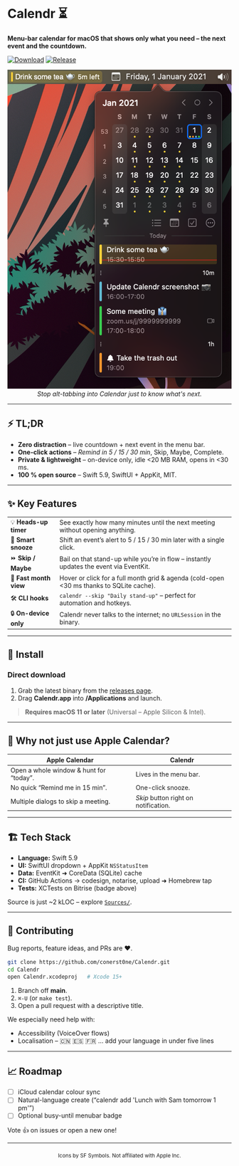 # Calendr ⏳  
**Menu-bar calendar for macOS that shows only what you need – the next event and the countdown.**

[![Download](https://img.shields.io/badge/.dmg-Download-24292e?logo=apple)](https://github.com/conerst0ne/Calendr/releases/latest)
[![Release](https://img.shields.io/github/v/release/conerst0ne/Calendr)](https://github.com/conerst0ne/Calendr/releases/latest)

<p align="center">
  <img src="resources/screenshot.png" width="700" alt="Calendr menubar demo">
  <br>
  <em>Stop alt-tabbing into Calendar just to know what's next.</em>
</p>

---

## ⚡ TL;DR
* **Zero distraction** – live countdown + next event in the menu bar.  
* **One-click actions** – *Remind in 5 / 15 / 30 min*, Skip, Maybe, Complete.  
* **Private & lightweight** – on-device only, idle <20 MB RAM, opens in <30 ms.  
* **100 % open source** – Swift 5.9, SwiftUI + AppKit, MIT.

---

## ✨ Key Features

|   |   |
| :-- | :-- |
| 💡 **Heads-up timer** | See exactly how many minutes until the next meeting without opening anything. |
| 🔔 **Smart snooze** | Shift an event’s alert to 5 / 15 / 30 min later with a single click. |
| ⏩ **Skip / Maybe** | Bail on that stand-up while you’re in flow – instantly updates the event via EventKit. |
| 📅 **Fast month view** | Hover or click for a full month grid & agenda (cold-open <30 ms thanks to SQLite cache). |
| 🛠 **CLI hooks** | `calendr --skip "Daily stand-up"` – perfect for automation and hotkeys. |
| 🔒 **On-device only** | Calendr never talks to the internet; no `URLSession` in the binary. |

---

## 🚀 Install

### Direct download
1. Grab the latest binary from the [releases page](https://github.com/conerst0ne/Calendr/releases/latest).  
2. Drag **Calendr.app** into **/Applications** and launch.

> **Requires macOS 11 or later** (Universal – Apple Silicon & Intel).

---

## 🤔 Why not just use Apple Calendar?

| Apple Calendar | **Calendr** |
| -------------- | ----------- |
| Open a whole window & hunt for “today”. | Lives in the menu bar. |
| No quick “Remind me in 15 min”. | One-click snooze. |
| Multiple dialogs to skip a meeting. | *Skip* button right on notification. |

---

## 🏗 Tech Stack
* **Language:** Swift 5.9  
* **UI:** SwiftUI dropdown + AppKit `NSStatusItem`  
* **Data:** EventKit ➜ CoreData (SQLite) cache  
* **CI:** GitHub Actions → codesign, notarise, upload ➜ Homebrew tap  
* **Tests:** XCTests on Bitrise (badge above)

Source is just ~2 kLOC – explore [`Sources/`](Sources/).

---

## 👥 Contributing

Bug reports, feature ideas, and PRs are ❤️.

```bash
git clone https://github.com/conerst0ne/Calendr.git
cd Calendr
open Calendr.xcodeproj   # Xcode 15+
```

1. Branch off **main**.  
2. `⌘-U` (or `make test`).  
3. Open a pull request with a descriptive title.

We especially need help with:

* Accessibility (VoiceOver flows)  
* Localisation – 🇨🇳 🇪🇸 🇫🇷 … add your language in under five lines

---

## 📈 Roadmap
- [ ] iCloud calendar colour sync  
- [ ] Natural-language create (“calendr add 'Lunch with Sam tomorrow 1 pm'”)  
- [ ] Optional busy-until menubar badge  

Vote 👍 on issues or open a new one!

---

<p align="center"><sub>Icons by SF Symbols. Not affiliated with Apple Inc.</sub></p>
